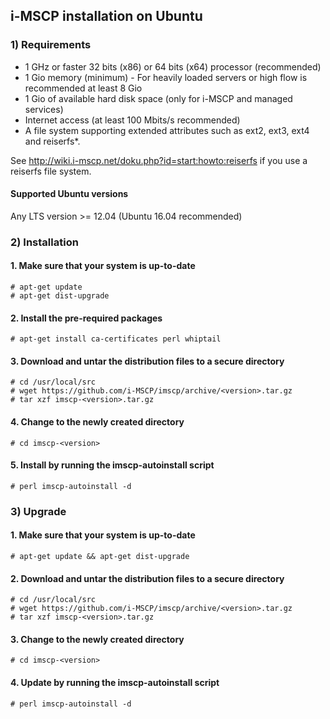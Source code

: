 ## i-MSCP installation on Ubuntu

### 1) Requirements

- 1 GHz or faster 32 bits (x86) or 64 bits (x64) processor (recommended)
- 1 Gio memory (minimum) - For heavily loaded servers or high flow is recommended at least 8 Gio
- 1 Gio of available hard disk space (only for i-MSCP and managed services)
- Internet access (at least 100 Mbits/s recommended)
- A file system supporting extended attributes such as ext2, ext3, ext4 and reiserfs*.

See http://wiki.i-mscp.net/doku.php?id=start:howto:reiserfs if you use a reiserfs file system.

#### Supported Ubuntu versions

Any LTS version >= 12.04 (Ubuntu 16.04 recommended)

### 2) Installation

#### 1. Make sure that your system is up-to-date

    # apt-get update
    # apt-get dist-upgrade

#### 2. Install the pre-required packages

    # apt-get install ca-certificates perl whiptail

#### 3. Download and untar the distribution files to a secure directory

    # cd /usr/local/src
    # wget https://github.com/i-MSCP/imscp/archive/<version>.tar.gz
    # tar xzf imscp-<version>.tar.gz

#### 4. Change to the newly created directory

    # cd imscp-<version>

#### 5. Install by running the imscp-autoinstall script

    # perl imscp-autoinstall -d

### 3) Upgrade

#### 1. Make sure that your system is up-to-date

    # apt-get update && apt-get dist-upgrade

#### 2. Download and untar the distribution files to a secure directory

    # cd /usr/local/src
    # wget https://github.com/i-MSCP/imscp/archive/<version>.tar.gz
    # tar xzf imscp-<version>.tar.gz

#### 3. Change to the newly created directory

    # cd imscp-<version>

#### 4. Update by running the imscp-autoinstall script

    # perl imscp-autoinstall -d
